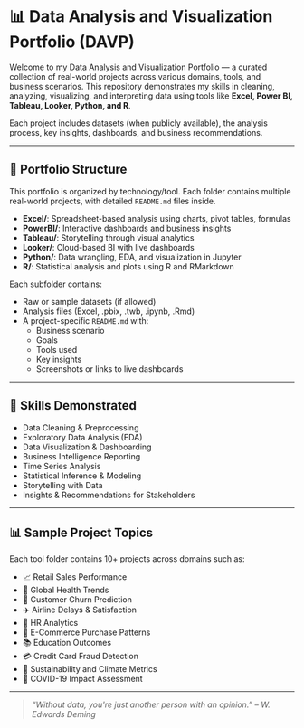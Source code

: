 # 📊 Data Analysis and Visualization Portfolio (DAVP)

Welcome to my Data Analysis and Visualization Portfolio — a curated collection of real-world projects across various domains, tools, and business scenarios. This repository demonstrates my skills in cleaning, analyzing, visualizing, and interpreting data using tools like **Excel, Power BI, Tableau, Looker, Python, and R**.

Each project includes datasets (when publicly available), the analysis process, key insights, dashboards, and business recommendations.

---

## 📁 Portfolio Structure

This portfolio is organized by technology/tool. Each folder contains multiple real-world projects, with detailed `README.md` files inside.

- **Excel/**: Spreadsheet-based analysis using charts, pivot tables, formulas
- **PowerBI/**: Interactive dashboards and business insights
- **Tableau/**: Storytelling through visual analytics
- **Looker/**: Cloud-based BI with live dashboards
- **Python/**: Data wrangling, EDA, and visualization in Jupyter
- **R/**: Statistical analysis and plots using R and RMarkdown

Each subfolder contains:
- Raw or sample datasets (if allowed)
- Analysis files (Excel, .pbix, .twb, .ipynb, .Rmd)
- A project-specific `README.md` with:
  - Business scenario
  - Goals
  - Tools used
  - Key insights
  - Screenshots or links to live dashboards

---

## 🧠 Skills Demonstrated

- Data Cleaning & Preprocessing  
- Exploratory Data Analysis (EDA)  
- Data Visualization & Dashboarding  
- Business Intelligence Reporting  
- Time Series Analysis  
- Statistical Inference & Modeling  
- Storytelling with Data  
- Insights & Recommendations for Stakeholders

---

## 📊 Sample Project Topics

Each tool folder contains 10+ projects across domains such as:

- 📈 Retail Sales Performance  
- 🏥 Global Health Trends  
- 🧾 Customer Churn Prediction  
- ✈️ Airline Delays & Satisfaction  
- 🧠 HR Analytics  
- 🏬 E-Commerce Purchase Patterns  
- 📚 Education Outcomes  
- 💳 Credit Card Fraud Detection  
- 🌱 Sustainability and Climate Metrics  
- 🔬 COVID-19 Impact Assessment

---
> *“Without data, you're just another person with an opinion.” – W. Edwards Deming*
